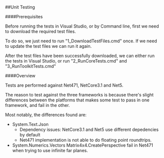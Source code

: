 ##Unit Testing

####Prerequisites

Before running the tests in Visual Studio, or by Command line, first we need to download the required test files.

To do so, we just need to run "1_DownloadTestFiles.cmd" once.  If we need to update the test files we can run it again.

After the test files have been successfully downloaded, we can either run the tests in Visual Studio, or run "2_RunCoreTests.cmd" and "3_RunToolkitTests.cmd"

####Overview

Tests are performed against Net471, NetCore3.1 and Net5.

The reason to test against the three frameworks is because there's slight differences between the platforms that makes some test to pass in one framework, and fail in the other.

Most notably, the differences found are:

- System.Text.Json
  - Dependency issues: NetCore3.1 and Net5 use different depedencies by default
  - Net471 implementation is not able to do floating point roundtrips.
- System.Numerics.Vectors Matrix4x4.CreatePerspective  fail in Net471 when trying to use infinite far planes.